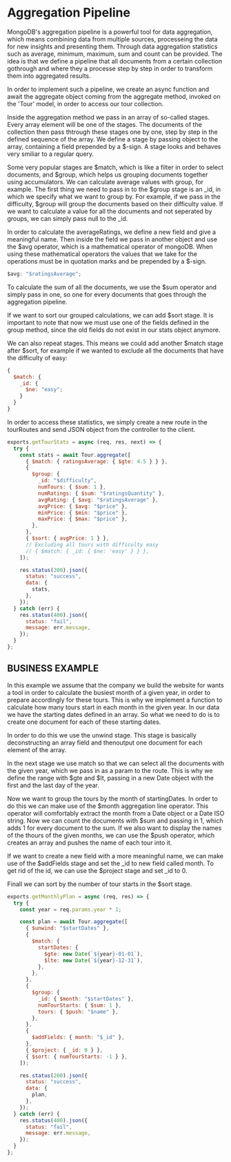 # Aggregation Pipeline

MongoDB's aggregation pipeline is a powerful tool for data aggregation, which means combining data from multiple sources, processeing the data for new insights and presenting them. Through data aggregation statistics such as average, minimum, maximum, sum and count can be provided. The idea is that we define a pipeline that all documents from a certain collection gothrough and where they a processe step by step in order to transform them into aggregated results.

In order to implement such a pipeline, we create an async function and await the aggregate object coming from the aggregate method, invoked on the 'Tour' model, in order to access our tour collection.

Inside the aggregation method we pass in an array of so-called stages. Every array element will be one of the stages. The documents of the collection then pass thtrough these stages one by one, step by step in the defined sequence of the array. We define a stage by passing object to the array, containing a field prepended by a $-sign. A stage looks and behaves very smiliar to a regular query.

Some very popular stages are \$match, which is like a filter in order to select documents, and \$group, which helps us grouping documents together using accumulators. We can calculate average values with group, for example. The first thing we need to pass in to the \$group stage is an \_id, in which we specify what we want to group by. For example, if we pass in the difficulty, $group will group the documents based on their difficulty value. If we want to calculate a value for all the documents and not seperated by groups, we can simply pass null to the \_id.

In order to calculate the averageRatings, we define a new field and give a meaningful name. Then inside the field we pass in another object and use the \$avg operator, which is a mathematical operator of mongoDB. When using these mathematical operators the values that we take for the operations must be in quotation marks and be prepended by a \$-sign.

```js
$avg: "$ratingsAverage";
```

To calculate the sum of all the documents, we use the $sum operator and simply pass in one, so one for every documents that goes through the aggregation pipeline.

If we want to sort our grouped calculations, we can add $sort stage. It is important to note that now we must use one of the fields defined in the group method, since the old fields do not exist in our stats object anymore.

We can also repeat stages. This means we could add another \$match stage after $sort, for example if we wanted to exclude all the documents that have the difficulty of easy:

```js
{
  $match: {
    _id: {
      $ne: "easy";
    }
  }
}
```

In order to access these statistics, we simply create a new route in the tourRoutes and send JSON object from the controller to the client.

```js
exports.getTourStats = async (req, res, next) => {
  try {
    const stats = await Tour.aggregate([
      { $match: { ratingsAverage: { $gte: 4.5 } } },
      {
        $group: {
          _id: "$difficulty",
          numTours: { $sum: 1 },
          numRatings: { $sum: "$ratingsQuantity" },
          avgRating: { $avg: "$ratingsAverage" },
          avgPrice: { $avg: "$price" },
          minPrice: { $min: "$price" },
          maxPrice: { $max: "$price" },
        },
      },
      { $sort: { avgPrice: 1 } },
      // Excluding all tours with difficulty easy
      // { $match: { _id: { $ne: 'easy' } } },
    ]);

    res.status(200).json({
      status: "success",
      data: {
        stats,
      },
    });
  } catch (err) {
    res.status(400).json({
      status: "fail",
      message: err.message,
    });
  }
};
```

## BUSINESS EXAMPLE

In this example we assume that the company we build the website for wants a tool in order to calculate the busiest month of a given year, in order to prepare accordingly for these tours. This is why we implement a function to calculate how many tours start in each month in the given year. In our data we have the starting dates defined in an array. So what we need to do is to create one document for each of these starting dates.

In order to do this we use the unwind stage. This stage is basically deconstructing an array field and thenoutput one document for each element of the array.

In the next stage we use match so that we can select all the documents with the given year, which we pass in as a param to the route. This is why we define the range with $gte and $lt, passing in a new Date object with the first and the last day of the year.

Now we want to group the tours by the month of startingDates. In order to do this we can make use of the \$month aggregation line operator. This operator will comfortably extract the month from a Date object or a Date ISO string. Now we can count the documents with \$sum and passing in 1, which adds 1 for every document to the sum. If we also want to display the names of the thours of the given months, we can use the $push operator, which creates an array and pushes the name of each tour into it.

If we want to create a new field with a more meaningful name, we can make use of the \$addFields stage and set the \_id to new field called month. To get rid of the id, we can use the \$project stage and set \_id to 0.

Finall we can sort by the number of tour starts in the \$sort stage.

```js
exports.getMonthlyPlan = async (req, res) => {
  try {
    const year = req.params.year * 1;

    const plan = await Tour.aggregate([
      { $unwind: "$startDates" },
      {
        $match: {
          startDates: {
            $gte: new Date(`${year}-01-01`),
            $lte: new Date(`${year}-12-31`),
          },
        },
      },
      {
        $group: {
          _id: { $month: "$startDates" },
          numTourStarts: { $sum: 1 },
          tours: { $push: "$name" },
        },
      },
      {
        $addFields: { month: "$_id" },
      },
      { $project: { _id: 0 } },
      { $sort: { numTourStarts: -1 } },
    ]);

    res.status(200).json({
      status: "success",
      data: {
        plan,
      },
    });
  } catch (err) {
    res.status(400).json({
      status: "fail",
      message: err.message,
    });
  }
};
```
